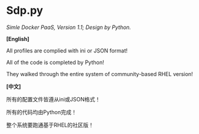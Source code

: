 # Sdp.py
*Simle Docker PaaS, Version 1.1; Design by Python.*


**[English]**

All profiles are complied with ini or JSON format!

All of the code is completed by Python!

They walked through the entire system of community-based RHEL version!


**[中文]**

所有的配置文件皆遵从ini或JSON格式！

所有的代码均由Python完成！

整个系统要跑通基于RHEL的社区版！


